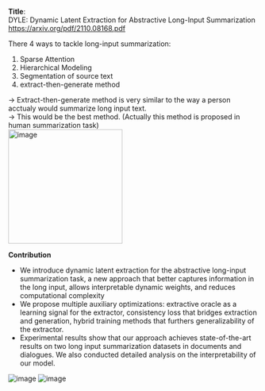 **Title**:\
DYLE: Dynamic Latent Extraction for Abstractive Long-Input Summarization\
https://arxiv.org/pdf/2110.08168.pdf

There 4 ways to tackle long-input summarization:
1. Sparse Attention
2. Hierarchical Modeling
3. Segmentation of source text
4. extract-then-generate method

→ Extract-then-generate method is very similar to the way a person acctualy would summarize long input text.\
→ This would be the best method. (Actually this method is proposed in human summarization task)\
<img width="230" alt="image" src="https://user-images.githubusercontent.com/50447179/157569774-d441995d-0307-4419-9770-140796c011a3.png">

**Contribution**
- We introduce dynamic latent extraction for the abstractive long-input summarization task, a new approach that better captures information in the long input, allows interpretable dynamic weights, and reduces computational complexity
- We propose multiple auxiliary optimizations: extractive oracle as a learning signal for the extractor, consistency loss that bridges extraction and generation, hybrid training methods that furthers generalizability of the extractor.
- Experimental results show that our approach achieves state-of-the-art results on two long input summarization datasets in documents and dialogues. We also conducted detailed analysis on the interpretability of our model.

![image](https://user-images.githubusercontent.com/50447179/158107741-15cd9022-b178-4d27-b683-30a0176ccefe.png)
![image](https://user-images.githubusercontent.com/50447179/158107768-36616bd2-98d7-4e13-a2d6-f1912f0a8a34.png)
